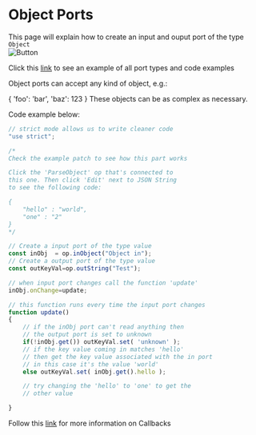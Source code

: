 # Object Ports

This page will explain how to create an input and ouput port of the type `Object`<br>
![Button](../img/creating_ports_object_port_color.png) <br>

Click this [link](https://cables.gl/ui/#/project/5b9f692e671e52e512ab3af3) to see an example of all port types and code examples

Object ports can accept any kind of object, e.g.:

{
  'foo': 'bar',
  'baz': 123
}
These objects can be as complex as necessary.

Code example below:

```javascript
// strict mode allows us to write cleaner code
"use strict";

/*
Check the example patch to see how this part works

Click the 'ParseObject' op that's connected to
this one. Then click 'Edit' next to JSON String
to see the following code:

{
    "hello" : "world",
    "one" : "2"
}
*/

// Create a input port of the type value
const inObj  = op.inObject("Object in");
// Create a output port of the type value
const outKeyVal=op.outString("Test");

// when input port changes call the function 'update'
inObj.onChange=update;

// this function runs every time the input port changes
function update()
{
    // if the inObj port can't read anything then
    // the output port is set to unknown
    if(!inObj.get()) outKeyVal.set( 'unknown' );
    // if the key value coming in matches 'hello'
    // then get the key value associated with the in port
    // in this case it's the value 'world'
    else outKeyVal.set( inObj.get().hello );

    // try changing the 'hello' to 'one' to get the
    // other value

}
```

Follow this [link](../../dev_callbacks/dev_callbacks) for more information on Callbacks
